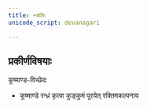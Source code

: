 ```yaml
---
title: +बलिः
unicode_script: devanagari

---
```


## प्रकीर्णविषयाः
कूष्माण्ड-विच्छेदः
- कूष्माण्डे रन्ध्रं कृत्वा कुङ्कुमं पूरयेत् रक्तिमकल्पनाय
